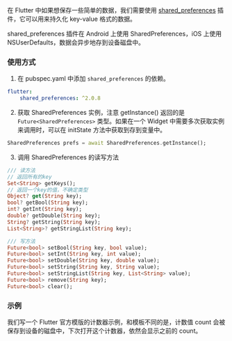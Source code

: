 在 Flutter 中如果想保存一些简单的数据，我们需要使用 [shared_preferences](https://pub.dev/packages/shared_preferences) 插件，它可以用来持久化 key-value 格式的数据。

shared_preferences 插件在 Android 上使用 SharedPreferences，iOS 上使用 NSUserDefaults，数据会异步地存到设备磁盘中。

### 使用方式

1. 在 pubspec.yaml 中添加 `shared_preferences` 的依赖。

```yaml
flutter:
	shared_preferences: ^2.0.8
```

2. 获取 SharedPreferences 实例，注意 getInstance() 返回的是 `Future<SharedPreferences>` 类型。如果在一个 Widget 中需要多次获取实例来调用时，可以在 initState 方法中获取到存到变量中。

```dart
SharedPreferences prefs = await SharedPreferences.getInstance();
```

3. 调用 SharedPreferences 的读写方法

```dart
/// 读方法
// 返回所有的key
Set<String> getKeys();
// 返回一个key的值，不确定类型
Object? get(String key);
bool? getBool(String key);
int? getInt(String key);
double? getDouble(String key);
String? getString(String key);
List<String>? getStringList(String key);

/// 写方法
Future<bool> setBool(String key, bool value);
Future<bool> setInt(String key, int value);
Future<bool> setDouble(String key, double value);
Future<bool> setString(String key, String value);
Future<bool> setStringList(String key, List<String> value);
Future<bool> remove(String key);
Future<bool> clear();
```

### 示例

我们写一个 Flutter 官方模版的计数器示例，和模板不同的是，计数值 count 会被保存到设备的磁盘中，下次打开这个计数器，依然会显示之前的 count。

